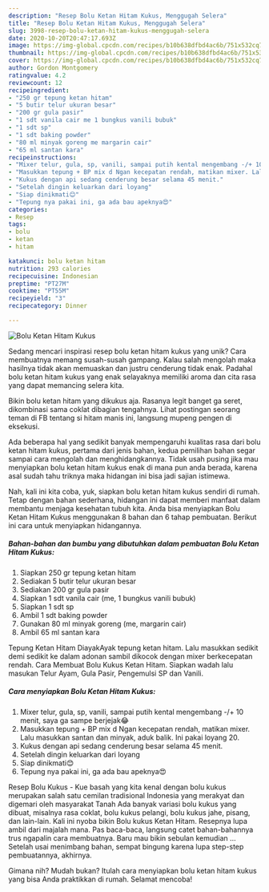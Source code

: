 ```yaml
---
description: "Resep Bolu Ketan Hitam Kukus, Menggugah Selera"
title: "Resep Bolu Ketan Hitam Kukus, Menggugah Selera"
slug: 3998-resep-bolu-ketan-hitam-kukus-menggugah-selera
date: 2020-10-20T20:47:17.693Z
image: https://img-global.cpcdn.com/recipes/b10b638dfbd4ac6b/751x532cq70/bolu-ketan-hitam-kukus-foto-resep-utama.jpg
thumbnail: https://img-global.cpcdn.com/recipes/b10b638dfbd4ac6b/751x532cq70/bolu-ketan-hitam-kukus-foto-resep-utama.jpg
cover: https://img-global.cpcdn.com/recipes/b10b638dfbd4ac6b/751x532cq70/bolu-ketan-hitam-kukus-foto-resep-utama.jpg
author: Gordon Montgomery
ratingvalue: 4.2
reviewcount: 12
recipeingredient:
- "250 gr tepung ketan hitam"
- "5 butir telur ukuran besar"
- "200 gr gula pasir"
- "1 sdt vanila cair me 1 bungkus vanili bubuk"
- "1 sdt sp"
- "1 sdt baking powder"
- "80 ml minyak goreng me margarin cair"
- "65 ml santan kara"
recipeinstructions:
- "Mixer telur, gula, sp, vanili, sampai putih kental mengembang -/+ 10 menit, saya ga sampe berjejak😂"
- "Masukkan tepung + BP mix d Ngan kecepatan rendah, matikan mixer. Lalu masukkan santan dan minyak, aduk balik. Ini pakai loyang 20."
- "Kukus dengan api sedang cenderung besar selama 45 menit."
- "Setelah dingin keluarkan dari loyang"
- "Siap dinikmati😊"
- "Tepung nya pakai ini, ga ada bau apeknya😍"
categories:
- Resep
tags:
- bolu
- ketan
- hitam

katakunci: bolu ketan hitam 
nutrition: 293 calories
recipecuisine: Indonesian
preptime: "PT27M"
cooktime: "PT55M"
recipeyield: "3"
recipecategory: Dinner

---
```



![Bolu Ketan Hitam Kukus](https://img-global.cpcdn.com/recipes/b10b638dfbd4ac6b/751x532cq70/bolu-ketan-hitam-kukus-foto-resep-utama.jpg)

Sedang mencari inspirasi resep bolu ketan hitam kukus yang unik? Cara membuatnya memang susah-susah gampang. Kalau salah mengolah maka hasilnya tidak akan memuaskan dan justru cenderung tidak enak. Padahal bolu ketan hitam kukus yang enak selayaknya memiliki aroma dan cita rasa yang dapat memancing selera kita.

Bikin bolu ketan hitam yang dikukus aja. Rasanya legit banget ga seret, dikombinasi sama coklat dibagian tengahnya. Lihat postingan seorang teman di FB tentang si hitam manis ini, langsung mupeng pengen di eksekusi.

Ada beberapa hal yang sedikit banyak mempengaruhi kualitas rasa dari bolu ketan hitam kukus, pertama dari jenis bahan, kedua pemilihan bahan segar sampai cara mengolah dan menghidangkannya. Tidak usah pusing jika mau menyiapkan bolu ketan hitam kukus enak di mana pun anda berada, karena asal sudah tahu triknya maka hidangan ini bisa jadi sajian istimewa.


Nah, kali ini kita coba, yuk, siapkan bolu ketan hitam kukus sendiri di rumah. Tetap dengan bahan sederhana, hidangan ini dapat memberi manfaat dalam membantu menjaga kesehatan tubuh kita. Anda bisa menyiapkan Bolu Ketan Hitam Kukus menggunakan 8 bahan dan 6 tahap pembuatan. Berikut ini cara untuk menyiapkan hidangannya.

<!--inarticleads1-->

##### Bahan-bahan dan bumbu yang dibutuhkan dalam pembuatan Bolu Ketan Hitam Kukus:

1. Siapkan 250 gr tepung ketan hitam
1. Sediakan 5 butir telur ukuran besar
1. Sediakan 200 gr gula pasir
1. Siapkan 1 sdt vanila cair (me, 1 bungkus vanili bubuk)
1. Siapkan 1 sdt sp
1. Ambil 1 sdt baking powder
1. Gunakan 80 ml minyak goreng (me, margarin cair)
1. Ambil 65 ml santan kara


Tepung Ketan Hitam DiayakAyak tepung ketan hitam. Lalu masukkan sedikit demi sedikit ke dalam adonan sambil dikocok dengan mixer berkecepatan rendah. Cara Membuat Bolu Kukus Ketan Hitam. Siapkan wadah lalu masukan Telur Ayam, Gula Pasir, Pengemulsi SP dan Vanili. 

<!--inarticleads2-->

##### Cara menyiapkan Bolu Ketan Hitam Kukus:

1. Mixer telur, gula, sp, vanili, sampai putih kental mengembang -/+ 10 menit, saya ga sampe berjejak😂
1. Masukkan tepung + BP mix d Ngan kecepatan rendah, matikan mixer. Lalu masukkan santan dan minyak, aduk balik. Ini pakai loyang 20.
1. Kukus dengan api sedang cenderung besar selama 45 menit.
1. Setelah dingin keluarkan dari loyang
1. Siap dinikmati😊
1. Tepung nya pakai ini, ga ada bau apeknya😍


Resep Bolu Kukus - Kue basah yang kita kenal dengan bolu kukus merupakan salah satu cemilan tradisional Indonesia yang merakyat dan digemari oleh masyarakat Tanah Ada banyak variasi bolu kukus yang dibuat, misalnya rasa coklat, bolu kukus pelangi, bolu kukus jahe, pisang, dan lain-lain. Kali ini nyoba bikin Bolu kukus Ketan Hitam. Resepnya lupa ambil dari majalah mana. Pas baca-baca, langsung catet bahan-bahannya trus ngapalin cara membuatnya. Baru mau bikin sebulan kemudian … Setelah usai menimbang bahan, sempat bingung karena lupa step-step pembuatannya, akhirnya. 

Gimana nih? Mudah bukan? Itulah cara menyiapkan bolu ketan hitam kukus yang bisa Anda praktikkan di rumah. Selamat mencoba!
